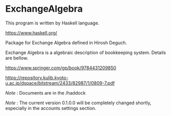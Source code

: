 # ExchangeAlgebra
This program is written by Haskell language.

<https://www.haskell.org/>

Package for Exchange Algebra defined in Hirosh Deguch.

Exchange Algebra is a algebraic description of bookkeeping system. 
Details are bellow.

<https://www.springer.com/gp/book/9784431209850>

<https://repository.kulib.kyoto-u.ac.jp/dspace/bitstream/2433/82987/1/0809-7.pdf>

_Note_ : Documents are in the /haddock

_Note_ : The current version 0.1.0.0 will be completely changed shortly, especially in the accounts settings section.
